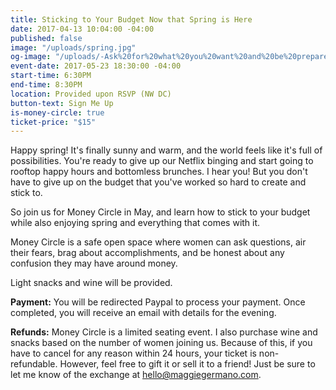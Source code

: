 ```yaml
---
title: Sticking to Your Budget Now that Spring is Here
date: 2017-04-13 10:04:00 -04:00
published: false
image: "/uploads/spring.jpg"
og-image: "/uploads/-Ask%20for%20what%20you%20want%20and%20be%20prepared%20to%20get%20it.-%20(1).png"
event-date: 2017-05-23 18:30:00 -04:00
start-time: 6:30PM
end-time: 8:30PM
location: Provided upon RSVP (NW DC)
button-text: Sign Me Up
is-money-circle: true
ticket-price: "$15"
---
```


Happy spring! It's finally sunny and warm, and the world feels like it's full of possibilities. You're ready to give up our Netflix binging and start going to rooftop happy hours and bottomless brunches. I hear you! But you don't have to give up on the budget that you've worked so hard to create and stick to.

So join us for Money Circle in May, and learn how to stick to your budget while also enjoying spring and everything that comes with it.

Money Circle is a safe open space where women can ask questions, air their fears, brag about accomplishments, and be honest about any confusion they may have around money.

Light snacks and wine will be provided.

**Payment:** You will be redirected Paypal to process your payment. Once completed, you will receive an email with details for the evening.

**Refunds:** Money Circle is a limited seating event. I also purchase wine and snacks based on the number of women joining us. Because of this, if you have to cancel for any reason within 24 hours, your ticket is non-refundable. However, feel free to gift it or sell it to a friend! Just be sure to let me know of the exchange at hello@maggiegermano.com.